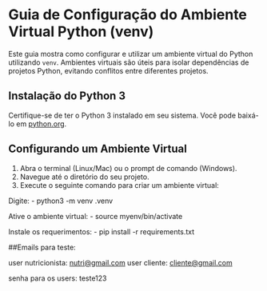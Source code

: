 # Guia de Configuração do Ambiente Virtual Python (venv)

Este guia mostra como configurar e utilizar um ambiente virtual do Python utilizando `venv`. Ambientes virtuais são úteis para isolar dependências de projetos Python, evitando conflitos entre diferentes projetos.

## Instalação do Python 3

Certifique-se de ter o Python 3 instalado em seu sistema. Você pode baixá-lo em [python.org](https://www.python.org/downloads/).

## Configurando um Ambiente Virtual

1. Abra o terminal (Linux/Mac) ou o prompt de comando (Windows).
2. Navegue até o diretório do seu projeto.
3. Execute o seguinte comando para criar um ambiente virtual:

Digite: 
    - python3 -m venv .venv

Ative o ambiente virtual: 
    - source myenv/bin/activate

Instale os requerimentos:
    - pip install -r requirements.txt

##Emails para teste:

user nutricionista: nutri@gmail.com
user cliente: cliente@gmail.com

senha para os users: teste123
